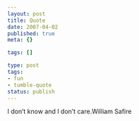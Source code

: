 ```yaml
---
layout: post
title: Quote
date: 2007-04-02
published: true
meta: {}

tags: []

type: post
tags:
- fun
- tumble-quote
status: publish
---
```

<!-- blockquote  -->I don&#8217;t know and I don&#8217;t care.<!-- endblockquote  -->William Safire
